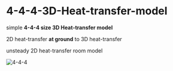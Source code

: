 # 4-4-4-3D-Heat-transfer-model

simple **4-4-4 size 3D Heat-transfer model**

2D heat-transfer **at ground** to 3D heat-transfer

unsteady 2D heat-transfer room model

![4-4-4](https://user-images.githubusercontent.com/82522118/117492126-21b9ea00-afac-11eb-90e3-545500d3b990.jpg)

